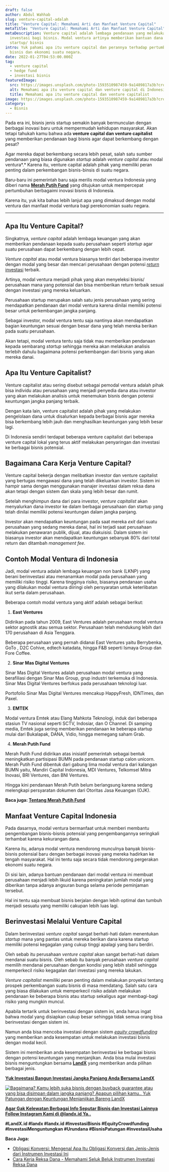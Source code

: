 ```yaml
---
draft: false
author: Abdul Wahhab
slug: venture-capital-adalah
title: "Venture Capital: Memahami Arti dan Manfaat Venture Capital"
metaTitle: "Venture Capital: Memahami Arti dan Manfaat Venture Capital"
metaDescription: Venture capital adalah lembaga pendanaan yang melakukan
  investasi bagi bisnis. Modal ventura artinya memberikan bantuan dana kepada
  startup/ bisnis
intro: Yuk pahami apa itu venture capital dan perannya terhadap pertumbuhan
  bisnis dan ekonomi suatu negara.
date: 2022-01-27T04:53:00.000Z
tag:
  - venture capital
  - hedge fund
  - investasi bisnis
featuredImage:
  src: https://images.unsplash.com/photo-1593510987459-9a1489817a3b?crop=entropy&cs=tinysrgb&fit=max&fm=jpg&ixid=MnwxMTc3M3wwfDF8c2VhcmNofDF8fHZlbnR1cmV8ZW58MHx8fHwxNjQzMzA2NTE0&ixlib=rb-1.2.1&q=80&w=1080
  alt: Memahami apa itu venture capital dan venture capital di Indonesia
  title: Memahami apa itu venture capital dan venture capitalist
image: https://images.unsplash.com/photo-1593510987459-9a1489817a3b?crop=entropy&cs=tinysrgb&fit=max&fm=jpg&ixid=MnwxMTc3M3wwfDF8c2VhcmNofDF8fHZlbnR1cmV8ZW58MHx8fHwxNjQzMzA2NTE0&ixlib=rb-1.2.1&q=80&w=1080
category:
  - Bisnis
---
```

Pada era ini, bisnis jenis startup semakin banyak bermunculan dengan berbagai inovasi baru untuk mempermudah kehidupan masyarakat. Akan tetapi tahukah kamu bahwa ada **venture capital dan venture capitalist** yang memberikan pendanaan bagi bisnis agar dapat berkembang dengan pesat?

Agar mereka dapat berkembang secara lebih pesat, salah satu sumber pendanaan yang biasa digunakan *startup* adalah *venture capital* atau modal ventura*.* Karena itu, venture capital adalah pihak yang memiliki peran penting dalam perkembangan bisnis-binsis di suatu negara.

Baru-baru ini pemerintah baru saja merilis modal ventura Indonesia yang diberi nama  **[Merah Putih Fund](https://landx.id/blog/memahami-seluk-beluk-merah-putih-fund/)**  yang ditujukan untuk mempercepat pertumbuhan berbagaimi inovasi bisnis di Indonesia.

Karena itu, yuk kita bahas lebih lanjut apa yang dimaksud dengan modal ventura dan manfaat modal ventura bagi perekonomian suatu negara.

- - -

## Apa Itu Venture Capital?

Singkatnya, *venture capital* adalah lembaga keuangan yang akan memberikan pendanaan kepada suatu perusahaan seperti *startup* agar suatu perusahaan dapat berkembang dengan lebih cepat.

*Venture capital* atau modal ventura biasanya terdiri dari beberapa investor dengan modal yang besar dan mencari perusahaan dengan potensi [*return* investasi](https://landx.id/) terbaik.

Artinya, modal ventura menjadi pihak yang akan menyeleksi bisnis/ perusahaan mana yang potensial dan bisa memberikan return terbaik sesuai dengan investasi yang mereka keluarkan.

Perusahaan startup merupakan salah satu jenis perusahaan yang sering mendapatkan pendanaan dari modal ventura karena dinilai memiliki potensi besar untuk perkembangan jangka panjang.

Sebagai investor, modal ventura tentu saja nantinya akan mendapatkan bagian keuntungan sesuai dengan besar dana yang telah mereka berikan pada suatu perusahaan.

Akan tetapi, modal ventura tentu saja tidak mau memberikan pendanaan kepada sembarang *startup* sehingga mereka akan melakukan analisis terlebih dahulu bagaimana potensi perkembangan dari bisnis yang akan mereka danai.

## Apa Itu Venture Capitalist?

Venture capitalist atau sering disebut sebagai pemodal ventura adalah pihak bisa individu atau perusahaan yang menjadi penyedia dana atau investor yang akan melakukan analisis untuk menemukan bisnis dengan potensi keuntungan jangka panjang terbaik.

Dengan kata lain, venture capitalist adalah pihak yang melakukan pengelolaan dana untuk disalurkan kepada berbagai bisnis agar mereka bisa berkembang lebih jauh dan menghasilkan keuntungan yang lebih besar lagi.

Di Indonesia sendiri terdapat beberapa venture capitalist dari beberapa venture capital lokal yang terus aktif melakukan penyaringan dan investasi ke berbagai bisnis potensial.

## Bagaimana Cara Kerja Venture Capital?

Venture capital bekerja dengan melibatkan investor dan venture capitalist yang bertugas mengawasi dana yang telah dikeluarkan investor. Sistem ini hampir sama dengan menggunakan manajer investasi dalam reksa dana akan tetapi dengan sistem dan skala yang lebih besar dan rumit.

Setelah menghimpun dana dari para investor, *venture capitalist* akan menyalurkan dana investor ke dalam berbagai perusahaan dan startup yang telah dinilai memiliki potensi keuntungan dalam jangka panjang.

Investor akan mendapatkan keuntungan pada saat mereka *exit* dari suatu perusahaan yang sedang mereka danai, hal ini terjadi saat perusahaan melakukan penawaran publik, dijual, atau diakuisisi. Dalam sistem ini biasanya investor akan mendapatkan keuntungan sebanyak 80% dari total return dan ditambah *management fee*.

## Contoh Modal Ventura di Indonesia

Jadi, modal ventura adalah lembaga keuangan non bank (LKNP) yang berani berinvestasi atau menanamkan modal pada perusahaan yang memiliki risiko tinggi. Karena tingginya risiko, biasanya pendanaan usaha yang dilakukan modal ventura diiringi oleh persyaratan untuk keterlibatan ikut serta dalam perusahaan. 

Beberapa contoh modal ventura yang aktif adalah sebagai berikut:

1. **East Ventures**

Didirikan pada tahun 2009, East Ventures adalah perusahaan modal ventura sektor agnostik atau semua sektor. Perusahaan telah mendukung lebih dari 170 perusahaan di Asia Tenggara. 

Beberapa perusahaan yang pernah didanai East Ventures yaitu Berrybenka, GoTo , D2C Cohive, edtech katadata, hingga F&B seperti Ismaya Group dan Fore Coffee.

2. **Sinar Mas Digital Ventures**

Sinar Mas Digital Ventures adalah perusahaan modal ventura yang berafiliasi dengan Sinar Mas Group, grup industri terkemuka di Indonesia. Sinar Mas Digital Ventures berfokus pada perusahaan teknologi luar.

Portofolio Sinar Mas Digital Ventures mencakup HappyFresh, IDNTimes, dan Paxel.

3. **EMTEK**

Modal ventura Emtek atau Elang Mahkota Teknologi, induk dari beberapa stasiun TV nasional seperti SCTV, Indosiar, dan O Channel. Di samping media, Emtek juga sering memberikan pendanaan ke beberapa startup mulai dari Bukalapak, DANA, Vidio, hingga memegang saham Grab.

4. **Merah Putih Fund**

Merah Putih Fund didirikan atas inisiatif pemerintah sebagai bentuk meningkatkan partisipasi BUMN pada pendanaan startup calon unicorn. Merah Putih Fund dibentuk dari gabung lima modal ventura dari kalangan BUMN yaitu, Mandiri Capital Indonesia, MDI Ventures, Telkomsel Mitra Inovasi, BRI Ventures, dan BNI Ventures.

Hingga kini pendanaan Merah Putih belum berlangsung karena sedang melengkapi persyaratan dokumen dari Otoritas Jasa Keuangan (OJK).

**Baca juga: [Tentang Merah Putih Fund](https://landx.id/blog/memahami-seluk-beluk-merah-putih-fund/)**

## Manfaat Venture Capital Indonesia

Pada dasarnya, modal ventura bermanfaat untuk memberi membantu pengembangan bisnis-bisnis potensial yang pengembangannya seringkali terhambat karena kekurangan dana.

Karena itu, adanya modal ventura mendorong munculnya banyak bisnis-bisnis potensial baru dengan berbagai inovasi yang mereka hadirkan ke tengah masyarakat. Hal ini tentu saja secara tidak mendorong pergerakan ekonomi suatu negara.

Di sisi lain, adanya bantuan pendanaan dari modal ventura ini membuat perusahaan menjadi lebih likuid karena peningkatan jumlah modal yang diberikan tanpa adanya angsuran bunga selama periode peminjaman tersebut.

Hal ini tentu saja membuat bisnis berjalan dengan lebih optimal dan tumbuh menjadi sesuatu yang memiliki cakupan lebih luas lagi.

## Berinvestasi Melalui Venture Capital

Dalam berinvestasi *venture capital* sangat berhati-hati dalam menentukan *startup* mana yang pantas untuk mereka berikan dana karena startup memiliki potensi kegagalan yang cukup tinggi apalagi yang baru berdiri.

Oleh sebab itu perusahaan *venture capital* akan sangat berhati-hati dalam mendanai suatu bisnis. Oleh sebab itu banyak perusahaan *venture capital* memilih mendanai perusahaan dengan kondisi yang lebih stabil sehingga memperkecil risiko kegagalan dari investasi yang mereka lakukan.

*Venture capitalist* memiliki peran penting dalam melakukan proyeksi tentang prospek perkembangan suatu bisnis di masa mendatang. Salah satu cara yang biasa dilakukan untuk memperkecil risiko adalah melakukan pendanaan ke beberapa bisnis atau startup sekaligus agar membagi-bagi risiko yang mungkin muncul.

Apabila tertarik untuk berinvestasi dengan sistem ini, anda harus ingat bahwa modal yang disiapkan cukup besar sehingga tidak semua orang bisa berinvestasi dengan sistem ini.

Namun anda bisa mencoba investasi dengan sistem *[equity crowdfunding](https://landx.id/)* yang memberikan anda kesempatan untuk melakukan investasi bisnis dengan modal kecil.

Sistem ini memberikan anda kesempatan berinvestasi ke berbagai bisnis dengan potensi keuntungan yang menjanjikan. Anda bisa mulai investasi bisnis menguntungkan bersama **[LandX](https://landx.id/)** yang memberikan anda pilihan berbagai jenis.

**[Yuk Investasi Bangun Investasi Jangka Panjang Anda Bersama LandX](https://landx.id/project/?utm_source=Blog&utm_medium=organic+keyword&utm_campaign=blog&utm_id=Blog)**

[![Bagaimana? Kamu lebih suka bisnis dengan buyback guarantee atau yang bisa disimpan dalam jangka panjang? Apapun pilihan kamu.. Yuk Patungan  dengan Keuntungan Menjanjikan Bareng LandX](https://accountgram-production.sfo2.cdn.digitaloceanspaces.com/landx_ghost/2021/10/Equity-Crowdfunding-di-Indonesia-1--3.png)](https://landx.id/project/?utm_source=Blog&utm_medium=organic+keyword&utm_campaign=blog&utm_id=Blog)

**[Agar Gak Kelewatan Berbagai Info Seputar Bisnis dan Investasi Lainnya Follow Instagram Kami di @landx.id Ya..](https://instagram.com/landx.id?utm_medium=copy_link)**

**\#LandX.id    #landx         #landx.id    #InvestasiBisnis    #EquityCrowdfunding    #InvestasiMenguntungkan    #Urundana    #BisnisPatungan    #InvestasiUsaha**

**Baca Juga:**

* [Obligasi Konversi: Mengenal Apa Itu Obligasi Konversi dan Jenis-Jenis dari Instrumen Investasi Ini](https://landx.id/blog/obligasi-konversi/)
* [Cara Kerja Reksa Dana - Memahami Seluk Beluk Instrumen Investasi Reksa Dana](https://landx.id/blog/cara-kerja-reksa-dana/)